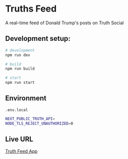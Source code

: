 # Truths Feed 

A real-time feed of Donald Trump's posts on Truth Social

## Development setup:

```bash
# development
npm run dev

# build
npm run build

# start
npm run start

```


## Environment

`.env.local`

```bash
NEXT_PUBLIC_TRUTH_API=
NODE_TLS_REJECT_UNAUTHORIZED=0
```

## Live URL

[Truth Feed App](https://truth-feed.vercel.app/)